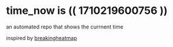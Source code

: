 # time_now is (( 1710219600756 ))

an automated repo that shows the currnent time

inspired by [breakingheatmap](https://github.com/breakingheatmap/breakingheatmap)